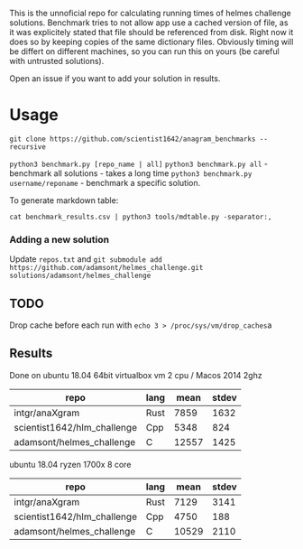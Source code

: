 This is the unnoficial repo for calculating running times of helmes challenge solutions. Benchmark tries to not allow app use a cached version of file, as it was explicitely stated that file should be referenced from disk. Right now it does so by keeping copies of the same dictionary files. 
Obviously timing will be differt on different machines, so you can run this on yours (be careful with untrusted solutions).

Open an issue if you want to add your solution in results.

# Usage
`git clone https://github.com/scientist1642/anagram_benchmarks --recursive`

`python3 benchmark.py [repo_name | all]` 
`python3 benchmark.py all` - benchmark all solutions - takes a long time
`python3 benchmark.py username/reponame` - benchmark a specific solution.

To generate markdown table:

`cat benchmark_results.csv | python3 tools/mdtable.py -separator:, `

### Adding a new solution 
Update `repos.txt` and 
`git submodule add https://github.com/adamsont/helmes_challenge.git solutions/adamsont/helmes_challenge`

## TODO 
Drop cache before each run with `echo 3 > /proc/sys/vm/drop_caches`a

## Results
Done on ubuntu 18.04 64bit virtualbox vm 2 cpu / Macos 2014 2ghz

| repo                        | lang | mean  | stdev |
|-----------------------------|------|-------|-------|
| intgr/anaXgram              | Rust | 7859  | 1632  |
| scientist1642/hlm_challenge | Cpp  | 5348  | 824   |
| adamsont/helmes_challenge   | C    | 12557 | 1425  |

ubuntu 18.04 ryzen 1700x 8 core

| repo                        | lang | mean  | stdev |
|-----------------------------|------|-------|-------|
| intgr/anaXgram              | Rust | 7129  | 3141  |
| scientist1642/hlm_challenge | Cpp  | 4750  | 188   |
| adamsont/helmes_challenge   | C    | 10529 | 2110  |
